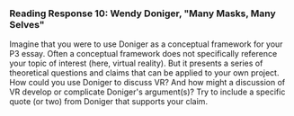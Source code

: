 ### Reading Response 10: Wendy Doniger, "Many Masks, Many Selves"

Imagine that you were to use Doniger as a conceptual framework for your P3 essay. Often a conceptual framework does not specifically reference your topic of interest (here, virtual reality). But it presents a series of theoretical questions and claims that can be applied to your own project. How could you use Doniger to discuss VR? And how might a discussion of VR develop or complicate Doniger's argument(s)? Try to include a specific quote (or two) from Doniger that supports your claim.
